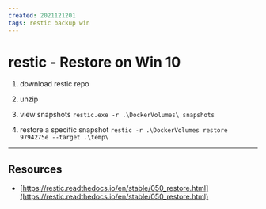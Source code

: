 ```yaml
---
created: 2021121201
tags: restic backup win
---
```


# restic - Restore on Win 10

1. download restic repo
2. unzip
3. view snapshots
`restic.exe -r .\DockerVolumes\ snapshots`

4. restore a specific snapshot
`restic -r .\DockerVolumes restore 9794275e --target .\temp\`

---

## Resources

* [https://restic.readthedocs.io/en/stable/050_restore.html](https://restic.readthedocs.io/en/stable/050_restore.html)
